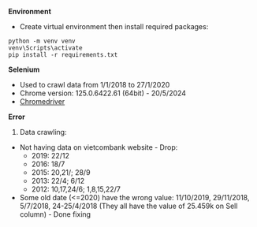 **Environment** 
- Create virtual environment then install required packages:
```
python -m venv venv
venv\Scripts\activate
pip install -r requirements.txt
```

**Selenium**
- Used to crawl data from 1/1/2018 to 27/1/2020
- Chrome version: 125.0.6422.61 (64bit) - 20/5/2024
- [Chromedriver](https://storage.googleapis.com/chrome-for-testing-public/125.0.6422.60/win64/chromedriver-win64.zip)

**Error**
1. Data crawling:
- Not having data on vietcombank website - Drop:
    + 2019: 22/12
    + 2016: 18/7
    + 2015: 20,21/; 28/9
    + 2013: 22/4; 6/12
    + 2012: 10,17,24/6; 1,8,15,22/7
- Some old date (<=2020) have the wrong value: 11/10/2019, 29/11/2018, 5/7/2018, 24-25/4/2018 (They all have the value of 25.459k on Sell column) - Done fixing